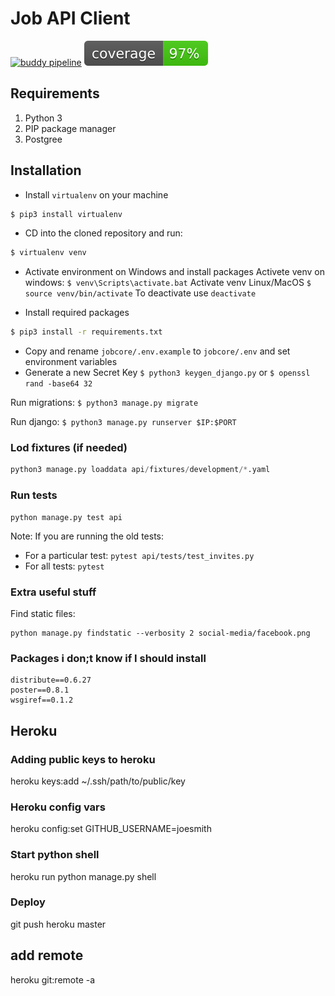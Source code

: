# Job API Client
[![buddy pipeline](https://app.buddy.works/jobcore/rest-api/pipelines/pipeline/132168/badge.svg?token=d248fd7fd9018672bfcfc67ebc25c73faf27f90b18b94d15856cdea170fb18be "buddy pipeline")](https://app.buddy.works/jobcore/rest-api/pipelines/pipeline/132168) <img src="./coverage.svg" alt="coverage svg">

## Requirements

1. Python 3
2. PIP package manager
3. Postgree

## Installation

- Install `virtualenv` on your machine

```bash
$ pip3 install virtualenv
```
* CD into the cloned repository and run:
```bash
$ virtualenv venv
```

- Activate environment on Windows and install packages
Activete venv on windows: `$ venv\Scripts\activate.bat`
Activate venv Linux/MacOS `$ source venv/bin/activate`
To deactivate use `deactivate`

- Install required packages
```bash
$ pip3 install -r requirements.txt
```

- Copy and rename `jobcore/.env.example` to `jobcore/.env` and set environment variables
- Generate a new Secret Key `$ python3 keygen_django.py` or `$ openssl rand -base64 32`

Run migrations: `$ python3 manage.py migrate`

Run django: `$ python3 manage.py runserver $IP:$PORT`

### Lod fixtures (if needed)
```python
python3 manage.py loaddata api/fixtures/development/*.yaml
```

### Run tests
```
python manage.py test api
```

Note: If you are running the old tests:

- For a particular test: `pytest api/tests/test_invites.py`
- For all tests: `pytest`

### Extra useful stuff

Find static files:
```
python manage.py findstatic --verbosity 2 social-media/facebook.png
```

### Packages i don;t know if I should install
```
distribute==0.6.27
poster==0.8.1
wsgiref==0.1.2
```


## Heroku

### Adding public keys to heroku
heroku keys:add ~/.ssh/path/to/public/key

### Heroku config vars
heroku config:set GITHUB_USERNAME=joesmith

### Start python shell
heroku run python manage.py shell

### Deploy
git push heroku master

## add remote
heroku git:remote -a